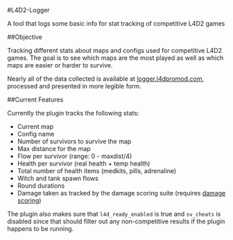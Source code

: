 #L4D2-Logger

A tool that logs some basic info for stat tracking of competitive L4D2 games

##Objective

Tracking different stats about maps and configs used for competitive L4D2 games. The goal is to see which maps are the most played as well as which maps are easier or harder to survive.  

Nearly all of the data collected is available at <a href="http://logger.l4dpromod.com">logger.l4dpromod.com</a>, processed and presented in more legible form.

##Current Features

Currently the plugin tracks the following stats:

* Current map
* Config name
* Number of survivors to survive the map
* Max distance for the map
* Flow per survivor (range: 0 - maxdist/4)
* Health per survivor (real health + temp health)
* Total number of health items (medkits, pills, adrenaline)
* Witch and tank spawn flows
* Round durations
* Damage taken as tracked by the damage scoring suite (requires <a href="https://github.com/CanadaRox/sourcemod-plugins/tree/master/damage_scoring_l4d2">damage scoring</a>)

The plugin also makes sure that `l4d_ready_enabled` is true and `sv_cheats` is disabled since that should filter out any non-competitive results if the plugin happens to be running.
